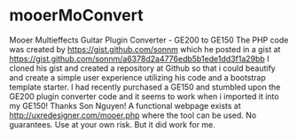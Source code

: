 # mooerMoConvert
 Mooer Multieffects Guitar Plugin Converter - GE200 to GE150
 The PHP code was created by https://gist.github.com/sonnm which he posted in a gist at https://gist.github.com/sonnm/a6378d2a4776edb5b1ede1dd3f1a29bb
 I cloned his gist and created a repository at Github so that i could beautify and create a simple user experience utilizing his code and a bootstrap template starter.
 I had recently purchased a GE150 and stumbled upon the GE200 plugin converter code and it seems to work when i imported it into my GE150! Thanks Son Nguyen!
 A functional webpage exists at http://uxredesigner.com/mooer.php where the tool can be used.
 No guarantees. Use at your own risk. But it did work for me.
 
